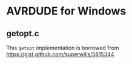 # AVRDUDE for Windows

## getopt.c

This `getopt` implementation is borrowed from https://gist.github.com/superwills/5815344.
